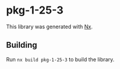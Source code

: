 # pkg-1-25-3

This library was generated with [Nx](https://nx.dev).

## Building

Run `nx build pkg-1-25-3` to build the library.
